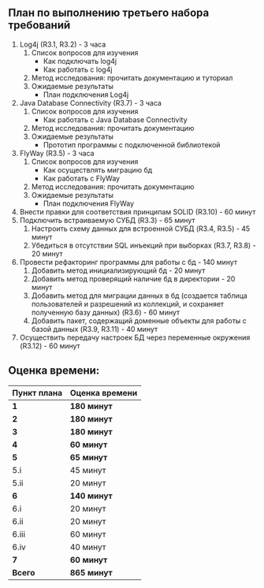 ## План по выполнению третьего набора требований 
1. Log4j (R3.1, R3.2) - 3 часа
    1. Список вопросов для изучения
        + Как подключать log4j
        + Как работать с log4j
    2. Метод исследования: прочитать документацию и туториал 
    3. Ожидаемые результаты
        + План подключения Log4j
2. Java Database Connectivity (R3.7) - 3 часа
    1. Список вопросов для изучения
        + Как работать с Java Database Connectivity
    2. Метод исследования: прочитать документацию
    3. Ожидаемые результаты
        + Прототип программы с подключенной библиотекой 
3. FlyWay (R3.5) - 3 часа
    1. Список вопросов для изучения
        + Как осуществлять миграцию бд
        + Как работать с FlyWay
    2. Метод исследования: прочитать документацию
    3. Ожидаемые результаты
        + План подключения FlyWay
3. Внести правки для соответствия принципам SOLID (R3.10) - 60 минут
4. Подключить встраиваемую СУБД (R3.3) - 65 минут
    1. Настроить схему данных для встроенной СУБД (R3.4, R3.5) - 45 минут
    2. Убедиться в отсутствии SQL инъекций при выборках (R3.7, R3.8) - 20 минут
5. Провести рефакторинг программы для работы с бд - 140 минут
    1. Добавить метод инициализирующий бд - 20 минут
    2. Добавить метод проверящий наличие бд в директории - 20 минут
    3. Добавить метод для миграции данных в бд (создается таблица пользователей и разрешений из коллекций, и сохраняет полученную базу данных) (R3.6) - 60 минут
    6. Добавить пакет, содержащий доменные объекты для работы с базой данных (R3.9, R3.11) - 40 минут
7. Осуществить передачу настроек БД через переменные окружения (R3.12) - 60 минут
## Оценка времени:
Пункт плана | Оценка времени
--- | ---
**1** | **180 минут**
**2** | **180 минут**
**3** | **180 минут**
**4** | **60 минут**
**5** | **65 минут**
5.i | 45 минут
5.ii | 20 минут
**6** | **140 минут**
6.i | 20 минут
6.ii | 20 минут
6.iii | 60 минут
6.iv | 40 минут
**7** | **60 минут**
**Всего** | **865 минут**
